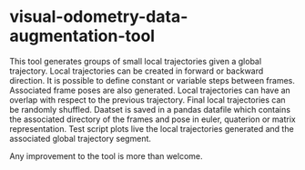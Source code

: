 # visual-odometry-data-augmentation-tool

This tool generates groups of small local trajectories given a global trajectory. 
Local trajectories can be created in forward or backward direction.
It is possible to define constant or variable steps between frames.
Associated frame poses are also generated.
Local trajectories can have an overlap with respect to the previous trajectory.
Final local trajectories can be randomly shuffled.
Daatset is saved in a pandas datafile which contains the associated directory of the frames and 
pose in euler, quaterion or matrix representation.
Test script plots live the local trajectories generated and the associated global trajectory segment.

Any improvement to the tool is more than welcome.
